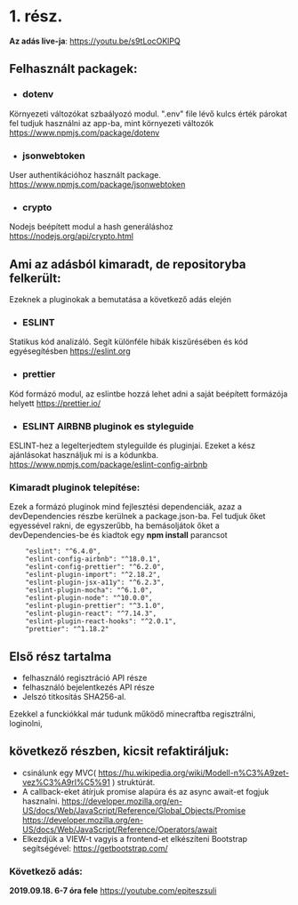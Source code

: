 
# 1. rész.
**Az adás live-ja**: https://youtu.be/s9tLocOKlPQ

## Felhasznált packagek:

- ### dotenv 
Környezeti változókat szbaályozó modul. ".env" file lévő kulcs érték párokat fel tudjuk használni az app-ba, mint környezeti változók
https://www.npmjs.com/package/dotenv

- ### jsonwebtoken
User authentikációhoz használt package.
https://www.npmjs.com/package/jsonwebtoken

- ### crypto
Nodejs beépített modul a hash generáláshoz
https://nodejs.org/api/crypto.html

## Ami az adásból kimaradt, de repositoryba felkerült:
Ezeknek a pluginokak a bemutatása a következő adás elején

- ### ESLINT
Statikus kód analizáló. Segít különféle hibák kiszűrésében és kód egyésegítésben
https://eslint.org

- ### prettier
Kód formázó modul, az eslintbe hozzá lehet adni a saját beépített formázója helyett
https://prettier.io/

- ### ESLINT AIRBNB pluginok es styleguide
ESLINT-hez a legelterjedtem styleguilde és pluginjai. Ezeket a kész ajánlásokat használjuk mi is a kódunkba.
https://www.npmjs.com/package/eslint-config-airbnb

### Kimaradt pluginok telepítése:

Ezek a formázó pluginok mind fejlesztési dependenciák, azaz a devDependencies részbe kerülnek a package.json-ba.
Fel tudjuk őket egyessével rakni, de egyszerűbb, ha bemásoljátok őket a devDependencies-be és kiadtok egy **npm install** parancsot
```
    "eslint": "^6.4.0",
    "eslint-config-airbnb": "^18.0.1",
    "eslint-config-prettier": "^6.2.0",
    "eslint-plugin-import": "^2.18.2",
    "eslint-plugin-jsx-a11y": "^6.2.3",
    "eslint-plugin-mocha": "^6.1.0",
    "eslint-plugin-node": "^10.0.0",
    "eslint-plugin-prettier": "^3.1.0",
    "eslint-plugin-react": "^7.14.3",
    "eslint-plugin-react-hooks": "^2.0.1",
    "prettier": "^1.18.2"
```

## Első rész tartalma

- felhasználó regisztráció API része
- felhasználó bejelentkezés  API része
- Jelszó titkosítás SHA256-al.

Ezekkel a funckiókkal már tudunk működő minecraftba regisztrálni, loginolni, 

## következő részben, kicsit refaktiráljuk: 
- csinálunk egy MVC(  https://hu.wikipedia.org/wiki/Modell-n%C3%A9zet-vez%C3%A9rl%C5%91 ) struktúrát.
- A callback-eket átírjuk promise alapúra és az async await-et fogjuk hasznalni. 
https://developer.mozilla.org/en-US/docs/Web/JavaScript/Reference/Global_Objects/Promise 
https://developer.mozilla.org/en-US/docs/Web/JavaScript/Reference/Operators/await
- Elkezdjük a VIEW-t vagyis a frontend-et elkészíteni Bootstrap segítségével: https://getbootstrap.com/
### Következő adás: 
**2019.09.18. 6-7 óra fele** https://youtube.com/epiteszsuli
